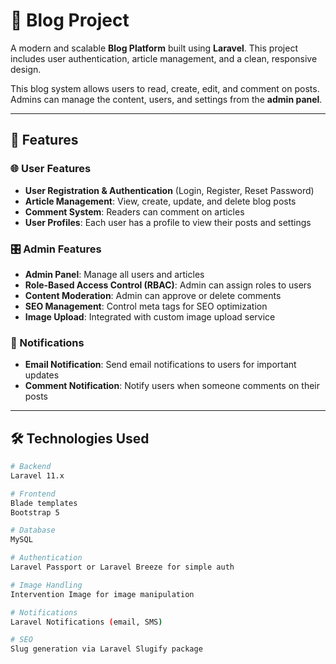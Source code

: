 # 📝 Blog Project

A modern and scalable **Blog Platform** built using **Laravel**. This project includes user authentication, article management, and a clean, responsive design.

This blog system allows users to read, create, edit, and comment on posts. Admins can manage the content, users, and settings from the **admin panel**.

---

## 🚀 Features

### 🌐 User Features
- **User Registration & Authentication** (Login, Register, Reset Password)
- **Article Management**: View, create, update, and delete blog posts
- **Comment System**: Readers can comment on articles
- **User Profiles**: Each user has a profile to view their posts and settings

### 🎛 Admin Features
- **Admin Panel**: Manage all users and articles
- **Role-Based Access Control (RBAC)**: Admin can assign roles to users
- **Content Moderation**: Admin can approve or delete comments
- **SEO Management**: Control meta tags for SEO optimization
- **Image Upload**: Integrated with custom image upload service

### 📧 Notifications
- **Email Notification**: Send email notifications to users for important updates
- **Comment Notification**: Notify users when someone comments on their posts

---

## 🛠 Technologies Used

```bash
# Backend
Laravel 11.x

# Frontend
Blade templates
Bootstrap 5

# Database
MySQL

# Authentication
Laravel Passport or Laravel Breeze for simple auth

# Image Handling
Intervention Image for image manipulation

# Notifications
Laravel Notifications (email, SMS)

# SEO
Slug generation via Laravel Slugify package
